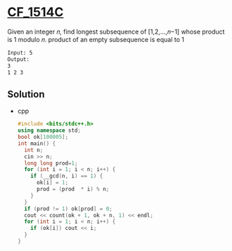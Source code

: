 # [CF_1514C](https://codeforces.com/contest/1514/C)

Given an integer 𝑛, find longest subsequence of [1,2,…,𝑛−1] whose product is 1 modulo 𝑛.
product of an empty subsequence is equal to 1

```txt
Input: 5
Output:
3
1 2 3
```

## Solution

* cpp

  ```cpp
  #include <bits/stdc++.h>
  using namespace std;
  bool ok[100005];
  int main() {
    int n;
    cin >> n;
    long long prod=1;
    for (int i = 1; i < n; i++) {
      if (__gcd(n, i) == 1) {
        ok[i] = 1;
        prod = (prod  * i) % n;
      }
    }
    if (prod != 1) ok[prod] = 0;
    cout << count(ok + 1, ok + n, 1) << endl;
    for (int i = 1; i < n; i++) {
      if (ok[i]) cout << i;
    }
  }
  ```
